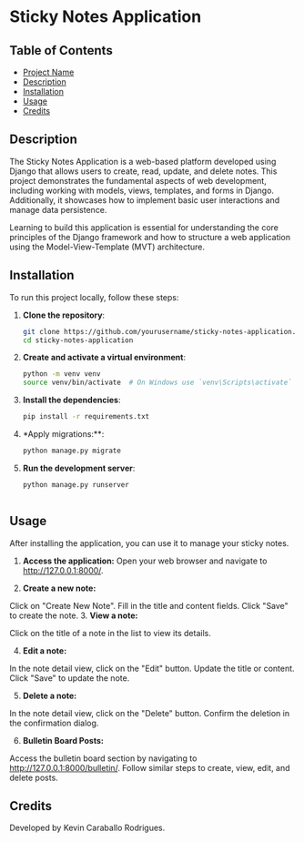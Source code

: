 # Sticky Notes Application

## Table of Contents
- [Project Name](#project-name)
- [Description](#description)
- [Installation](#installation)
- [Usage](#usage)
- [Credits](#credits)

## Description

The Sticky Notes Application is a web-based platform developed using Django that allows users to create, read, update, and delete notes. This project demonstrates the fundamental aspects of web development, including working with models, views, templates, and forms in Django. Additionally, it showcases how to implement basic user interactions and manage data persistence.

Learning to build this application is essential for understanding the core principles of the Django framework and how to structure a web application using the Model-View-Template (MVT) architecture.

## Installation

To run this project locally, follow these steps:

1. **Clone the repository**:
   ```bash
   git clone https://github.com/yourusername/sticky-notes-application.git
   cd sticky-notes-application

2. **Create and activate a virtual environment**:
   ```bash
   python -m venv venv
   source venv/bin/activate  # On Windows use `venv\Scripts\activate`

3. **Install the dependencies**:
   ```bash
   pip install -r requirements.txt

4. *Apply migrations:**:
   ```bash
   python manage.py migrate

5. **Run the development server**:
   ```bash
   python manage.py runserver



## Usage
After installing the application, you can use it to manage your sticky notes.

1. **Access the application:**
Open your web browser and navigate to http://127.0.0.1:8000/.


3. **Create a new note:**

Click on "Create New Note".
Fill in the title and content fields.
Click "Save" to create the note.
3. **View a note:**

Click on the title of a note in the list to view its details.


4. **Edit a note:**

In the note detail view, click on the "Edit" button.
Update the title or content.
Click "Save" to update the note.


5. **Delete a note:**

In the note detail view, click on the "Delete" button.
Confirm the deletion in the confirmation dialog.


6. **Bulletin Board Posts:**

Access the bulletin board section by navigating to http://127.0.0.1:8000/bulletin/.
Follow similar steps to create, view, edit, and delete posts.

## Credits
Developed by Kevin Caraballo Rodrigues.
